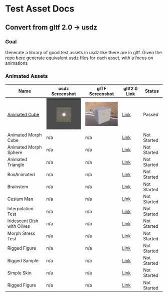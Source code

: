 # Test Asset Docs


## Convert from gltf 2.0 -> usdz

### Goal

Generate a library of good test assets in usdz like there are in gltf. Given the repo [here](https://github.com/KhronosGroup/glTF-Sample-Models) generate equivalent usdz files for each asset, with a focus on animations


### Animated Assets

| Name                                  | usdz Screenshot                                           |  glTF Screenshot                                  | gltf2.0 Link                                                                              |   Status               | 
|-----------------------                |-----------                                                | ---------                                         |-------------------------------                                                            |---------         |
| [Animated Cube](../AnimatedCube/)     | ![](../AnimatedCube/screenshot/USDView_AnimatedCube.gif)  | ![](../AnimatedCube/screenshot/screenshot.gif) | [Link](https://github.com/KhronosGroup/glTF-Sample-Models/tree/master/2.0/AnimatedCube)   |  Passed                |
| Animated Morph Cube           |n/a|n/a| [Link](https://github.com/KhronosGroup/glTF-Sample-Models/tree/master/2.0/AnimatedMorphCube)|  Not Started      | 
| Animated Morph Sphere         |n/a|n/a| [Link](https://github.com/KhronosGroup/glTF-Sample-Models/tree/master/2.0/AnimatedMorphSphere)|  Not Started      | 
| Animated Triangle             |n/a|n/a| [Link](https://github.com/KhronosGroup/glTF-Sample-Models/tree/master/2.0/AnimatedTriangle)|  Not Started      | 
| BoxAnimated                   |n/a|n/a| [Link](https://github.com/KhronosGroup/glTF-Sample-Models/tree/master/2.0/BoxAnimated)|  Not Started      | 
| Brainstem                     |n/a|n/a| [Link](https://github.com/KhronosGroup/glTF-Sample-Models/tree/master/2.0/BrainStem)|  Not Started      | 
| Cesium Man                    |n/a|n/a| [Link](https://github.com/KhronosGroup/glTF-Sample-Models/tree/master/2.0/CesiumMan)|  Not Started      | 
| Interpolation Test            |n/a|n/a| [Link](https://github.com/KhronosGroup/glTF-Sample-Models/tree/master/2.0/InterpolationTest)|  Not Started      | 
| Iridescent Dish with Olives   |n/a|n/a| [Link](https://github.com/KhronosGroup/glTF-Sample-Models/tree/master/2.0/IridescentDishWithOlives)|  Not Started      | 
| Morph Stress Test             |n/a|n/a| [Link](https://github.com/KhronosGroup/glTF-Sample-Models/tree/master/2.0/MorphStressTest)|  Not Started      |
| Rigged Figure                 |n/a|n/a| [Link](https://github.com/KhronosGroup/glTF-Sample-Models/tree/master/2.0/RiggedFigure)|  Not Started      |  
| Rigged Sample                 |n/a|n/a| [Link](https://github.com/KhronosGroup/glTF-Sample-Models/tree/master/2.0/RiggedSimple)|  Not Started      |  
| Simple Skin                   |n/a|n/a| [Link](https://github.com/KhronosGroup/glTF-Sample-Models/tree/master/2.0/SimpleSkin)|  Not Started      |  
| Rigged Figure                 |n/a|n/a| [Link](https://github.com/KhronosGroup/glTF-Sample-Models/tree/master/2.0/RiggedFigure)|  Not Started      |  


